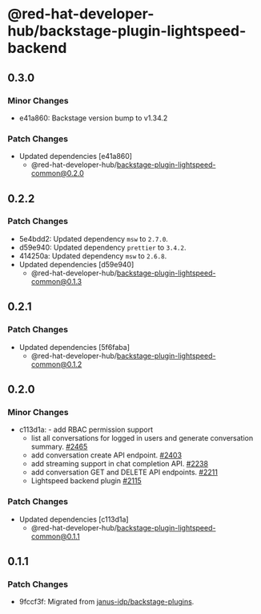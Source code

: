 # @red-hat-developer-hub/backstage-plugin-lightspeed-backend

## 0.3.0

### Minor Changes

- e41a860: Backstage version bump to v1.34.2

### Patch Changes

- Updated dependencies [e41a860]
  - @red-hat-developer-hub/backstage-plugin-lightspeed-common@0.2.0

## 0.2.2

### Patch Changes

- 5e4bdd2: Updated dependency `msw` to `2.7.0`.
- d59e940: Updated dependency `prettier` to `3.4.2`.
- 414250a: Updated dependency `msw` to `2.6.8`.
- Updated dependencies [d59e940]
  - @red-hat-developer-hub/backstage-plugin-lightspeed-common@0.1.3

## 0.2.1

### Patch Changes

- Updated dependencies [5f6faba]
  - @red-hat-developer-hub/backstage-plugin-lightspeed-common@0.1.2

## 0.2.0

### Minor Changes

- c113d1a: - add RBAC permission support
  - list all conversations for logged in users and generate conversation summary. [#2465](https://github.com/janus-idp/backstage-plugins/pull/2465)
  - add conversation create API endpoint. [#2403](https://github.com/janus-idp/backstage-plugins/pull/2403)
  - add streaming support in chat completion API. [#2238](https://github.com/janus-idp/backstage-plugins/pull/2238)
  - add conversation GET and DELETE API endpoints. [#2211](https://github.com/janus-idp/backstage-plugins/pull/2211)
  - Lightspeed backend plugin [#2115](https://github.com/janus-idp/backstage-plugins/pull/2115)

### Patch Changes

- Updated dependencies [c113d1a]
  - @red-hat-developer-hub/backstage-plugin-lightspeed-common@0.1.1

## 0.1.1

### Patch Changes

- 9fccf3f: Migrated from [janus-idp/backstage-plugins](https://github.com/janus-idp/backstage-plugins).
